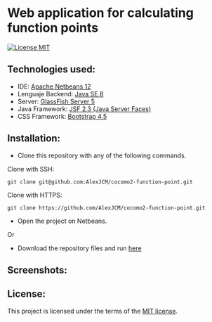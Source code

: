 # Web application for calculating function points

[![License MIT](https://img.shields.io/badge/license-MIT-blue.svg)](https://raw.githubusercontent.com/AlexJCM/cocomo2-function-point/master/LICENSE)

## Technologies used:

- IDE: [Apache Netbeans 12](https://netbeans.apache.org/download/index.html)
- Lenguaje Backend: [Java SE 8](https://www.oracle.com/java/technologies/javase/javase-jdk8-downloads.html)
- Server: [GlassFish Server 5](https://javaee.github.io/glassfish/download)
- Java Framework: [JSF 2.3 (Java Server Faces)](https://javaee.github.io/javaserverfaces-spec/)
- CSS Framework: [Bootstrap 4.5](https://getbootstrap.com/)

## Installation:

- Clone this repository with any of the following commands.

Clone with SSH:

```shell
git clone git@github.com:AlexJCM/cocomo2-function-point.git
```

Clone with HTTPS:

```shell
git clone https://github.com/AlexJCM/cocomo2-function-point.git

```

- Open the project on Netbeans.

Or

- Download the repository files and run [here](https://github.com/AlexJCM/cocomo2-function-point/archive/master.zip)

## Screenshots:

## License:

This project is licensed under the terms of the [MIT license](https://raw.githubusercontent.com/AlexJCM/cocomo2-function-point/master/LICENSE).
